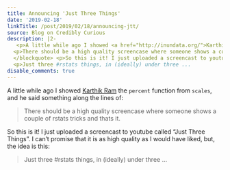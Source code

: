 ```yaml
---
title: Announcing 'Just Three Things'
date: '2019-02-18'
linkTitle: /post/2019/02/18/announcing-jtt/
source: Blog on Credibly Curious
description: |2-
   <p>A little while ago I showed <a href="http://inundata.org/">Karthik Ram</a> the <code>percent</code> function from <code>scales</code>, and he said something along the lines of:</p> <blockquote>
  <p>There should be a high quality screencase where someone shows a couple of rstats tricks and thats it.</p>
  </blockquote> <p>So this is it! I just uploaded a screencast to youtube called &ldquo;Just Three Things&rdquo;. I can&rsquo;t promise that it is as high quality as I would have liked, but, the idea is this:</p> <blockquote>
  <p>Just three #rstats things, in (ideally) under three ...
disable_comments: true
---
```

 <p>A little while ago I showed <a href="http://inundata.org/">Karthik Ram</a> the <code>percent</code> function from <code>scales</code>, and he said something along the lines of:</p> <blockquote>
<p>There should be a high quality screencase where someone shows a couple of rstats tricks and thats it.</p>
</blockquote> <p>So this is it! I just uploaded a screencast to youtube called &ldquo;Just Three Things&rdquo;. I can&rsquo;t promise that it is as high quality as I would have liked, but, the idea is this:</p> <blockquote>
<p>Just three #rstats things, in (ideally) under three ...